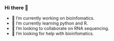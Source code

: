 ### Hi there 👋
- 🔭 I’m currently working on bioinfomatics.
- 🌱 I’m currently learning python and R.
- 👯 I’m looking to collaborate on RNA sequencing.
- 🤔 I’m looking for help with bioinfomatics.
<!--
**jurliquexxx/jurliquexxx** is a ✨ _special_ ✨ repository because its `README.md` (this file) appears on your GitHub profile.

Here are some ideas to get you started:

- 🔭 I’m currently working on ...
- 🌱 I’m currently learning ...
- 👯 I’m looking to collaborate on ...
- 🤔 I’m looking for help with ...
- 💬 Ask me about ...
- 📫 How to reach me: ...
- 😄 Pronouns: ...
- ⚡ Fun fact: ...
-->
